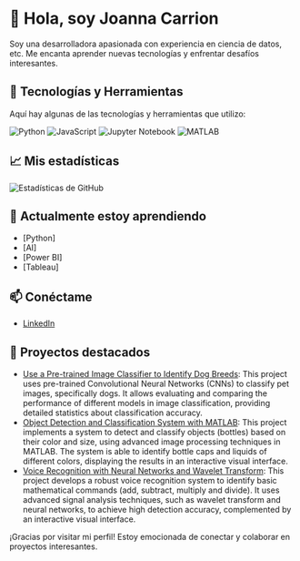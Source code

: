 # 👋 Hola, soy Joanna Carrion

Soy una desarrolladora apasionada con experiencia en ciencia de datos, etc. Me encanta aprender nuevas tecnologías y enfrentar desafíos interesantes.

## 🚀 Tecnologías y Herramientas

Aquí hay algunas de las tecnologías y herramientas que utilizo:

![Python](https://img.shields.io/badge/-Python-3776AB?style=flat&logo=python&logoColor=white)
![JavaScript](https://img.shields.io/badge/-JavaScript-F7DF1E?style=flat&logo=javascript&logoColor=black)
![Jupyter Notebook](https://img.shields.io/badge/-Jupyter%20Notebook-F37626?style=flat&logo=jupyter&logoColor=white)
![MATLAB](https://img.shields.io/badge/-MATLAB-EF3B24?style=flat&logo=matlab&logoColor=white)

## 📈 Mis estadísticas

![Estadísticas de GitHub](https://github-readme-stats.vercel.app/api?username=Joanna20Carrion&show_icons=true&theme=radical)

## 🌱 Actualmente estoy aprendiendo

- [Python]
- [AI]
- [Power BI]
- [Tableau]

## 📫 Conéctame

- [LinkedIn](https://www.linkedin.com/in/joanna-carrion-perez/)

## 📝 Proyectos destacados

- [Use a Pre-trained Image Classifier to Identify Dog Breeds](https://github.com/Joanna20Carrion/Dog-Breed-Classification-Using-Pretrained-Models): This project uses pre-trained Convolutional Neural Networks (CNNs) to classify pet images, specifically dogs. It allows evaluating and comparing the performance of different models in image classification, providing detailed statistics about classification accuracy.
- [Object Detection and Classification System with MATLAB](https://github.com/Joanna20Carrion/Sistema-de-Deteccion-y-Clasificacion-de-Botellas-con-MATLAB): This project implements a system to detect and classify objects (bottles) based on their color and size, using advanced image processing techniques in MATLAB. The system is able to identify bottle caps and liquids of different colors, displaying the results in an interactive visual interface.
- [Voice Recognition with Neural Networks and Wavelet Transform](https://github.com/Joanna20Carrion/Reconocimiento-de-Voz-con-Redes-Neuronales-y-Transformada-Wavelet): This project develops a robust voice recognition system to identify basic mathematical commands (add, subtract, multiply and divide). It uses advanced signal analysis techniques, such as wavelet transform and neural networks, to achieve high detection accuracy, complemented by an interactive visual interface.
  
¡Gracias por visitar mi perfil! Estoy emocionada de conectar y colaborar en proyectos interesantes.
